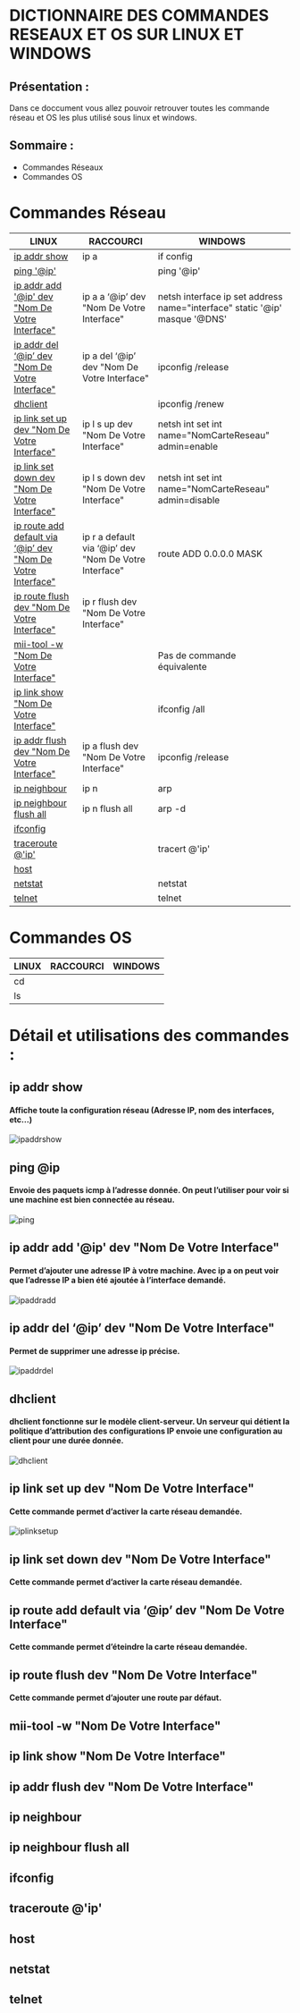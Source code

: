# DICTIONNAIRE DES COMMANDES RESEAUX ET OS SUR LINUX ET WINDOWS

## Présentation :
Dans ce doccument vous allez pouvoir retrouver toutes les commande réseau et OS les plus utilisé sous linux et windows.
## Sommaire :
* Commandes Réseaux
* Commandes OS


# Commandes Réseau
|LINUX | RACCOURCI | WINDOWS 
|-|-|-|
[ip addr show](#ip-addr-show)|ip a|if config
[ping '@ip'](#ping-@ip)||ping '@ip'
[ip addr add '@ip' dev "Nom De Votre Interface"](#ip-addr-add-ip-dev-nom-de-votre-interface)|ip a a ‘@ip’ dev "Nom De Votre Interface"|netsh interface ip set address name="interface" static '@ip' masque '@DNS'
[ip addr del ‘@ip’ dev "Nom De Votre Interface"](#ip-addr-del-ip-dev-nom-de-votre-interface)|ip a del ‘@ip’ dev "Nom De Votre Interface"|ipconfig /release
[dhclient](#dhclient)||ipconfig /renew
[ip link set up dev "Nom De Votre Interface"](#ip-link-set-up-dev-nom-de-votre-interface)|ip l s up dev "Nom De Votre Interface"|netsh int set int name="NomCarteReseau" admin=enable
[ip link set down dev "Nom De Votre Interface"](#ip-link-set-down-dev-nom-de-votre-interface)|ip l s down dev "Nom De Votre Interface"|netsh int set int name="NomCarteReseau" admin=disable
[ip route add default via ‘@ip’ dev "Nom De Votre Interface"](#ip-route-add-default-via-ip-dev-nom-de-votre-interface)|ip r a default via ‘@ip’ dev "Nom De Votre Interface"|route ADD 0.0.0.0 MASK
[ip route flush dev "Nom De Votre Interface"](#ip-route-flush-dev-nom-de-votre-interface)|ip r flush dev "Nom De Votre Interface"|
[mii-tool -w "Nom De Votre Interface"](#mii-tool--w-nom-de-votre-interface)||Pas de commande équivalente
[ip link show "Nom De Votre Interface"](#ip-link-show-nom-de-votre-interface)||ifconfig /all
[ip addr flush dev "Nom De Votre Interface"](#ip-addr-flush-dev-nom-de-votre-interface)|ip a flush dev "Nom De Votre Interface"|ipconfig /release
[ip neighbour](#ip-neighbour)|ip n|arp
[ip neighbour flush all](#ip-neighbour-flush-all)|ip n flush all|arp -d
[ifconfig](#ifconfig)||
[traceroute @'ip'](#traceroute-ip)||tracert @'ip'
[host](#host)||
[netstat](#netstat)||netstat
[telnet](#telnet)||telnet

# Commandes OS
| LINUX | RACCOURCI | WINDOWS
|-|-|-|
cd||
ls||





# Détail et utilisations des commandes :

## ip addr show
#### Affiche toute la configuration réseau (Adresse IP, nom des interfaces, etc…)
![ipaddrshow](images/ipaddrshow.png)

## ping @ip
#### Envoie des paquets icmp à l’adresse donnée. On peut l’utiliser pour voir si une machine est bien connectée au réseau.
![ping](images/ping.png)

## ip addr add '@ip' dev "Nom De Votre Interface"
#### Permet d’ajouter une adresse IP à votre machine. Avec ip a on peut voir que l’adresse IP a bien été ajoutée à l’interface demandé.
![ipaddradd](images/ipaddradd.png)

## ip addr del ‘@ip’ dev "Nom De Votre Interface"
#### Permet de supprimer une adresse ip précise.
![ipaddrdel](images/ipaddrdel.png)

## dhclient
#### dhclient fonctionne sur le modèle client-serveur. Un serveur qui détient la politique d’attribution des configurations IP envoie une configuration au client pour une durée donnée.
![dhclient](images/dhcleint_.png)

## ip link set up dev "Nom De Votre Interface"
#### Cette commande permet d’activer la carte réseau demandée.
![iplinksetup]()

## ip link set down dev "Nom De Votre Interface"
#### Cette commande permet d’activer la carte réseau demandée.



## ip route add default via ‘@ip’ dev "Nom De Votre Interface"
#### Cette commande permet d’éteindre la carte réseau demandée.


## ip route flush dev "Nom De Votre Interface"
#### Cette commande permet d’ajouter une route par défaut.



## mii-tool -w "Nom De Votre Interface"
#### 



## ip link show "Nom De Votre Interface"
#### 


## ip addr flush dev "Nom De Votre Interface"
#### 


## ip neighbour
#### 


## ip neighbour flush all
#### 



## ifconfig
#### 



## traceroute @'ip'
#### 



## host
#### 



## netstat
#### 


## telnet
#### 
